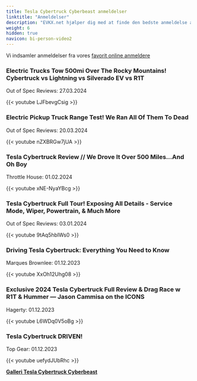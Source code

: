 ```yaml
---
title: Tesla Cybertruck Cyberbeast anmeldelser
linktitle: "Anmeldelser"
description: "EVKX.net hjælper dig med at finde den bedste anmeldelse af denne model."
weight: 6
hidden: true
navicon: bi-person-video2
---
```

Vi indsamler anmeldelser fra vores [favorit online anmeldere](../../../../../guides/evreviewers/)

<div class="container text-center shadow p-2 pe-4 mb-5 bg-body-tertiary rounded border">
<h3>Electric Trucks Tow 500mi Over The Rocky Mountains! Cybertruck vs Lightning vs Silverado EV vs R1T</h3>
<p>Out of Spec Reviews: 27.03.2024</p>

{{< youtube LJFbevgCsig >}}

</div>
<div class="container text-center shadow p-2 pe-4 mb-5 bg-body-tertiary rounded border">
<h3>Electric Pickup Truck Range Test! We Ran All Of Them To Dead</h3>
<p>Out of Spec Reviews: 20.03.2024</p>

{{< youtube nZXBRGw7jUA >}}

</div>
<div class="container text-center shadow p-2 pe-4 mb-5 bg-body-tertiary rounded border">
<h3>Tesla Cybertruck Review // We Drove It Over 500 Miles...And Oh Boy</h3>
<p>Throttle House: 01.02.2024</p>

{{< youtube xNE-NyaYBcg >}}

</div>
<div class="container text-center shadow p-2 pe-4 mb-5 bg-body-tertiary rounded border">
<h3>Tesla Cybertruck Full Tour! Exposing All Details - Service Mode, Wiper, Powertrain, & Much More</h3>
<p>Out of Spec Reviews: 03.01.2024</p>

{{< youtube 9tAq5hbIWs0 >}}

</div>
<div class="container text-center shadow p-2 pe-4 mb-5 bg-body-tertiary rounded border">
<h3>Driving Tesla Cybertruck: Everything You Need to Know</h3>
<p>Marques Brownlee: 01.12.2023</p>

{{< youtube XxOh12Uhg08 >}}

</div>
<div class="container text-center shadow p-2 pe-4 mb-5 bg-body-tertiary rounded border">
<h3>Exclusive 2024 Tesla Cybertruck Full Review & Drag Race w R1T & Hummer — Jason Cammisa on the ICONS</h3>
<p>Hagerty: 01.12.2023</p>

{{< youtube L6WDq0V5oBg >}}

</div>
<div class="container text-center shadow p-2 pe-4 mb-5 bg-body-tertiary rounded border">
<h3>Tesla Cybertruck DRIVEN!</h3>
<p>Top Gear: 01.12.2023</p>

{{< youtube uefydJUbRhc >}}

</div>
<div class="mt-3 mb-3">
<a href="../gallery/" class="text-decoration-none text-black">
<strong><i class="bi-arrow-left"></i>Galleri  </strong>
</a>
<a href="../" class="text-decoration-none text-black float-end">
<strong>Tesla Cybertruck Cyberbeast <i class="bi-arrow-right"></i></strong>
</a>
</div>
